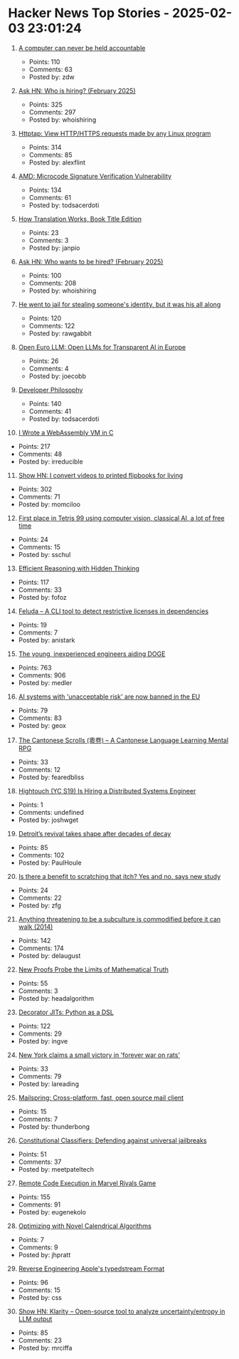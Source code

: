 # Hacker News Top Stories - 2025-02-03 23:01:24

1. [A computer can never be held accountable](https://simonwillison.net/2025/Feb/3/a-computer-can-never-be-held-accountable/)
   - Points: 110
   - Comments: 63
   - Posted by: zdw

2. [Ask HN: Who is hiring? (February 2025)](undefined)
   - Points: 325
   - Comments: 297
   - Posted by: whoishiring

3. [Httptap: View HTTP/HTTPS requests made by any Linux program](https://github.com/monasticacademy/httptap)
   - Points: 314
   - Comments: 85
   - Posted by: alexflint

4. [AMD: Microcode Signature Verification Vulnerability](https://github.com/google/security-research/security/advisories/GHSA-4xq7-4mgh-gp6w)
   - Points: 134
   - Comments: 61
   - Posted by: todsacerdoti

5. [How Translation Works, Book Title Edition](https://whatever.scalzi.com/2025/02/03/how-translation-works-book-title-edition/)
   - Points: 23
   - Comments: 3
   - Posted by: janpio

6. [Ask HN: Who wants to be hired? (February 2025)](undefined)
   - Points: 100
   - Comments: 208
   - Posted by: whoishiring

7. [He went to jail for stealing someone's identity, but it was his all along](https://www.nytimes.com/2025/02/03/us/iowa-identity-theft-sentencing.html)
   - Points: 120
   - Comments: 122
   - Posted by: rawgabbit

8. [Open Euro LLM: Open LLMs for Transparent AI in Europe](https://openeurollm.eu/launch-press-release)
   - Points: 26
   - Comments: 4
   - Posted by: joecobb

9. [Developer Philosophy](https://qntm.org/devphilo)
   - Points: 140
   - Comments: 41
   - Posted by: todsacerdoti

10. [I Wrote a WebAssembly VM in C](https://irreducible.io/blog/my-wasm-interpreter/)
   - Points: 217
   - Comments: 48
   - Posted by: irreducible

11. [Show HN: I convert videos to printed flipbooks for living](https://www.videotoflip.com/)
   - Points: 302
   - Comments: 71
   - Posted by: momciloo

12. [First place in Tetris 99 using computer vision, classical AI, a lot of free time](https://bpinzone.github.io/TetrisAI/)
   - Points: 24
   - Comments: 15
   - Posted by: sschul

13. [Efficient Reasoning with Hidden Thinking](https://arxiv.org/abs/2501.19201)
   - Points: 117
   - Comments: 33
   - Posted by: fofoz

14. [Feluda – A CLI tool to detect restrictive licenses in dependencies](https://crates.io/crates/feluda)
   - Points: 19
   - Comments: 7
   - Posted by: anistark

15. [The young, inexperienced engineers aiding DOGE](https://www.wired.com/story/elon-musk-government-young-engineers/)
   - Points: 763
   - Comments: 906
   - Posted by: medler

16. [AI systems with 'unacceptable risk' are now banned in the EU](https://techcrunch.com/2025/02/02/ai-systems-with-unacceptable-risk-are-now-banned-in-the-eu/)
   - Points: 79
   - Comments: 83
   - Posted by: geox

17. [The Cantonese Scrolls (粵卷) – A Cantonese Language Learning Mental RPG](https://cantoscrolls.com/)
   - Points: 33
   - Comments: 12
   - Posted by: fearedbliss

18. [Hightouch (YC S19) Is Hiring a Distributed Systems Engineer](undefined)
   - Points: 1
   - Comments: undefined
   - Posted by: joshwget

19. [Detroit’s revival takes shape after decades of decay](https://www.theguardian.com/us-news/2025/jan/04/detroit-revitalization)
   - Points: 85
   - Comments: 102
   - Posted by: PaulHoule

20. [Is there a benefit to scratching that itch? Yes and no, says new study](https://newatlas.com/health-wellbeing/scratching-itch-benefit/)
   - Points: 24
   - Comments: 22
   - Posted by: zfg

21. [Anything threatening to be a subculture is commodified before it can walk (2014)](https://www.dezeen.com/2014/12/18/william-gibson-subculture-commodification-london-justin-mcguirk-opinion/)
   - Points: 142
   - Comments: 174
   - Posted by: delaugust

22. [New Proofs Probe the Limits of Mathematical Truth](https://www.quantamagazine.org/new-proofs-probe-the-limits-of-mathematical-truth-20250203/)
   - Points: 55
   - Comments: 3
   - Posted by: headalgorithm

23. [Decorator JITs: Python as a DSL](https://eli.thegreenplace.net/2025/decorator-jits-python-as-a-dsl/)
   - Points: 122
   - Comments: 29
   - Posted by: ingve

24. [New York claims a small victory in 'forever war on rats'](https://www.thetimes.com/us/news-today/article/new-york-finally-claims-a-small-victory-in-forever-war-on-rats-m7x230sg8)
   - Points: 33
   - Comments: 79
   - Posted by: lareading

25. [Mailspring: Cross-platform, fast, open source mail client](https://github.com/Foundry376/Mailspring)
   - Points: 15
   - Comments: 7
   - Posted by: thunderbong

26. [Constitutional Classifiers: Defending against universal jailbreaks](https://www.anthropic.com/research/constitutional-classifiers)
   - Points: 51
   - Comments: 37
   - Posted by: meetpateltech

27. [Remote Code Execution in Marvel Rivals Game](https://shalzuth.com/Blog/IFoundAGameExploit)
   - Points: 155
   - Comments: 91
   - Posted by: eugenekolo

28. [Optimizing with Novel Calendrical Algorithms](https://jhpratt.dev/blog/optimizing-with-novel-calendrical-algorithms/)
   - Points: 7
   - Comments: 9
   - Posted by: jhpratt

29. [Reverse Engineering Apple's typedstream Format](https://chrissardegna.com/blog/reverse-engineering-apples-typedstream-format/)
   - Points: 96
   - Comments: 15
   - Posted by: css

30. [Show HN: Klarity – Open-source tool to analyze uncertainty/entropy in LLM output](https://github.com/klara-research/klarity)
   - Points: 85
   - Comments: 23
   - Posted by: mrciffa

